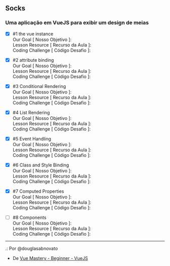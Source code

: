 ## Socks
### Uma aplicação em VueJS para exibir um design de meias

- [x] #1 the vue instance <br/>
Our Goal [ Nosso Objetivo ]:<br/>
Lesson Resource [ Recurso da Aula ]:<br/>
Coding Challenge [ Código Desafio ]:

- [x] #2 attribute binding <br/>
Our Goal [ Nosso Objetivo ]:<br/>
Lesson Resource [ Recurso da Aula ]:<br/>
Coding Challenge [ Código Desafio ]:

- [x] #3 Conditional Rendering <br/>
Our Goal [ Nosso Objetivo ]:<br/>
Lesson Resource [ Recurso da Aula ]:<br/>
Coding Challenge [ Código Desafio ]:

- [x] #4 List Rendering <br/>
Our Goal [ Nosso Objetivo ]:<br/>
Lesson Resource [ Recurso da Aula ]:<br/>
Coding Challenge [ Código Desafio ]: 

- [x] #5 Event Handling<br/>
Our Goal [ Nosso Objetivo ]:<br/>
Lesson Resource [ Recurso da Aula ]:<br/>
Coding Challenge [ Código Desafio ]: 

- [x] #6 Class and Style Binding <br/>
Our Goal [ Nosso Objetivo ]:<br/>
Lesson Resource [ Recurso da Aula ]:<br/>
Coding Challenge [ Código Desafio ]: 

- [x] #7 Computed Properties <br/>
Our Goal [ Nosso Objetivo ]:<br/>
Lesson Resource [ Recurso da Aula ]:<br/>
Coding Challenge [ Código Desafio ]: 

- [ ] #8 Components <br/>
Our Goal [ Nosso Objetivo ]:<br/>
Lesson Resource [ Recurso da Aula ]:<br/>
Coding Challenge [ Código Desafio ]: 


---

.: Por @douglasabnovato
- De [Vue Mastery - Beginner - VueJS](https://www.vuemastery.com/courses-path/beginner)